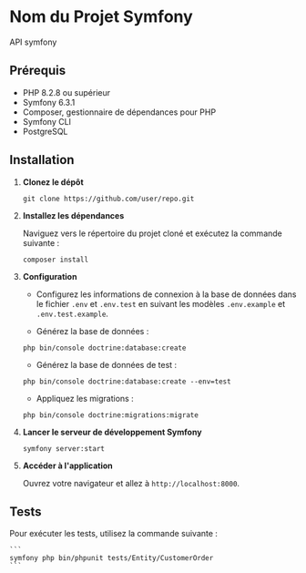 # Nom du Projet Symfony

API symfony

## Prérequis

- PHP 8.2.8 ou supérieur
- Symfony 6.3.1
- Composer, gestionnaire de dépendances pour PHP
- Symfony CLI
- PostgreSQL

## Installation

1. **Clonez le dépôt**

    ```
    git clone https://github.com/user/repo.git
    ```

2. **Installez les dépendances**

    Naviguez vers le répertoire du projet cloné et exécutez la commande suivante :

    ```
    composer install
    ```

3. **Configuration**

    - Configurez les informations de connexion à la base de données dans le fichier `.env` et `.env.test` en suivant les modèles `.env.example` et `.env.test.example`.

    - Générez la base de données :

    ```
    php bin/console doctrine:database:create    
    ```

    - Générez la base de données de test :

    ```
    php bin/console doctrine:database:create --env=test   
    ```

    - Appliquez les migrations :

    ```
    php bin/console doctrine:migrations:migrate
    ```

4. **Lancer le serveur de développement Symfony**

    ```
    symfony server:start
    ```

5. **Accéder à l'application**

    Ouvrez votre navigateur et allez à `http://localhost:8000`.

## Tests

Pour exécuter les tests, utilisez la commande suivante :

    ```
    symfony php bin/phpunit tests/Entity/CustomerOrder 
    ```

